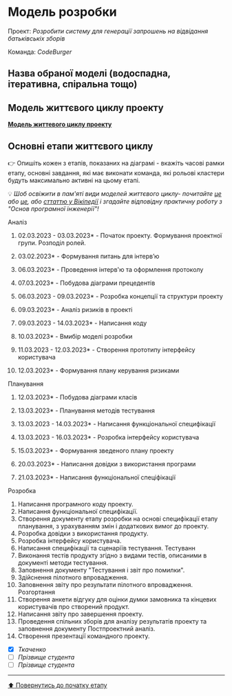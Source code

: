 # Модель розробки

Проект: *Розробити систему для генерації запрошень на відвідання батьківськіх зборів*

Команда: *CodeBurger*

## Назва обраної моделі (водоспадна, ітеративна, спіральна тощо) 

## Модель життєвого циклу проекту

[**Модель життевого циклу проекту**](https://github.com/Chuda4ok/SE-practice-template_2/blob/main/docs/2.Planning/other/%D0%9C%D0%BE%D0%B4%D0%B5%D0%BB%D1%8C%20%D0%B6%D0%B8%D1%82%D1%82%D1%94%D0%B2%D0%BE%D0%B3%D0%BE%20%D1%86%D0%B8%D0%BA%D0%BB%D1%83%20%D0%BF%D1%80%D0%BE%D0%B5%D0%BA%D1%82%D1%83.png)

## Основні етапи життєвого циклу

:point_right: Опишіть кожен з етапів, показаних на діаграмі - вкажіть часові рамки етапу, основні завдання, які має виконати команда, які рольові кластери будуть максимально активні на цьому етапі.

:bulb: *Шоб освіжити в пам'яті види моделей життєвого циклу- почитайте [це](https://evergreens.com.ua/ua/articles/software-development-metodologies.html) або [це](https://training.qatestlab.com/blog/technical-articles/popular-software-development-life-cycles/), або [сттаттю у Вікіпедії](https://uk.wikipedia.org/wiki/%D0%9F%D1%80%D0%BE%D1%86%D0%B5%D1%81_%D1%80%D0%BE%D0%B7%D1%80%D0%BE%D0%B1%D0%BA%D0%B8_%D0%BF%D1%80%D0%BE%D0%B3%D1%80%D0%B0%D0%BC%D0%BD%D0%BE%D0%B3%D0%BE_%D0%B7%D0%B0%D0%B1%D0%B5%D0%B7%D0%BF%D0%B5%D1%87%D0%B5%D0%BD%D0%BD%D1%8F) і згадайте відповідну практичну роботу з "Основ програмної інженерії"!*

Аналіз
  1. 02.03.2023 - 03.03.2023* - Початок проекту. Формування проектної групи. Розподіл ролей.
  
  2. 03.02.2023* - Формування питань для інтерв’ю
  
  3. 06.03.2023* - Проведення інтерв'ю та оформлення протоколу
  
  4. 07.03.2023* - Побудова діаграми прецедентів
  
  5. 06.03.2023 - 09.03.2023* - Розробка концепції та структури проекту
  
  6. 09.03.2023* - Аналіз ризиків в проекті
  
  7. 09.03.2023 - 14.03.2023* - Написання коду
  
  8. 10.03.2023* - Вмибір моделі розробки
  
  9. 11.03.2023 - 12.03.2023* - Створення прототипу інтерфейсу користувача
  
  10. 12.03.2023* - Формування плану керування ризиками

Планування
  1. 12.03.2023* - Побудова діаграми класів

  2. 13.03.2023* - Планування методів тестування

  3. 13.03.2023 - 14.03.2023* - Написання функціональної специфікації

  4. 13.03.2023 - 16.03.2023* - Розробка інтерфейсу користувача 

  5. 15.03.2023* - Формування зведеного плану проекту

  6. 20.03.2023* - Написання довідки з використання програми

  7. 21.03.2023* - Написання функціональної спеціфікації

Розробка
  1. Написання програмного коду проекту.
  2. Написання функціональної специфікації.
  3. Створення документу етапу розробки на основі специфікації етапу планування, з урахуванням змін і додаткових вимог до проекту.
  4. Розробка довідки з використання продукту.
  5. Розробка інтерфейсу користувача.
  6. Написання специфікації та сценаріїв тестування.
Тестуванн
  1. Виконання тестів продукту згідно з видами тестів, описаними в документі методи тестування.
  2. Заповнення документу "Тестування і звіт про помилки".
  3. Здійснення пілотного впровадження.
  4. Заповнення звіту про результати пілотного впровадження.
Розгортання
  1. Створення анкети відгуку для оцінки думки замовника та кінцевих користувачів про створений продукт.
  2. Написання звіту про завершення проекту.
  3. Проведення спільних зборів для аналізу результатів проекту та заповнення документу Постпроектний аналіз.
  4. Створення презентації командного проекту.
- [x] *Ткаченко*
- [ ] *Прізвище студента*
- [ ] *Прізвище студента*

---
[:arrow_up: Повернутись до початку етапу](/docs/2.Planning/README.md)
